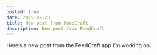 ```yaml
---
posted: true
date: 2025-02-23
title: New post from FeedCraft
description: New post from FeedCraft
---
```

Here’s a new post from the FeedCraft app I’m working on. 